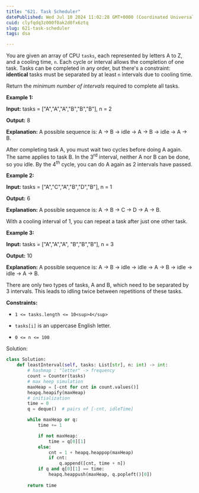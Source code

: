 ```yaml
---
title: "621. Task Scheduler"
datePublished: Wed Jul 10 2024 11:02:28 GMT+0000 (Coordinated Universal Time)
cuid: clyfqdq3z000f0ak2d0fx6ztq
slug: 621-task-scheduler
tags: dsa

---
```


You are given an array of CPU `tasks`, each represented by letters A to Z, and a cooling time, `n`. Each cycle or interval allows the completion of one task. Tasks can be completed in any order, but there's a constraint: **identical** tasks must be separated by at least `n` intervals due to cooling time.

​Return the *minimum number of intervals* required to complete all tasks.

**Example 1:**

**Input:** tasks = \["A","A","A","B","B","B"\], n = 2

**Output:** 8

**Explanation:** A possible sequence is: A -&gt; B -&gt; idle -&gt; A -&gt; B -&gt; idle -&gt; A -&gt; B.

After completing task A, you must wait two cycles before doing A again. The same applies to task B. In the 3<sup>rd</sup> interval, neither A nor B can be done, so you idle. By the 4<sup>th</sup> cycle, you can do A again as 2 intervals have passed.

**Example 2:**

**Input:** tasks = \["A","C","A","B","D","B"\], n = 1

**Output:** 6

**Explanation:** A possible sequence is: A -&gt; B -&gt; C -&gt; D -&gt; A -&gt; B.

With a cooling interval of 1, you can repeat a task after just one other task.

**Example 3:**

**Input:** tasks = \["A","A","A", "B","B","B"\], n = 3

**Output:** 10

**Explanation:** A possible sequence is: A -&gt; B -&gt; idle -&gt; idle -&gt; A -&gt; B -&gt; idle -&gt; idle -&gt; A -&gt; B.

There are only two types of tasks, A and B, which need to be separated by 3 intervals. This leads to idling twice between repetitions of these tasks.

**Constraints:**

* `1 <= tasks.length <= 10<sup>4</sup>`
    
* `tasks[i]` is an uppercase English letter.
    
* `0 <= n <= 100`
    

Solution:

```python
class Solution:
    def leastInterval(self, tasks: List[str], n: int) -> int:
        # hashmap : "letter" -> frequency
        count = Counter(tasks)
        # max heep simulation
        maxHeap = [-cnt for cnt in count.values()]
        heapq.heapify(maxHeap)
        # initialization
        time = 0
        q = deque()  # pairs of [-cnt, idleTime]

        while maxHeap or q:
            time += 1

            if not maxHeap:
                time = q[0][1]
            else:
                cnt = 1 + heapq.heappop(maxHeap)
                if cnt:
                    q.append([cnt, time + n])
            if q and q[0][1] == time:
                heapq.heappush(maxHeap, q.popleft()[0])
                
        return time
```